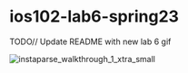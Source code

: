 # ios102-lab6-spring23

TODO// Update README with new lab 6 gif

![instaparse_walkthrough_1_xtra_small](https://i.imgur.com/KoniCQA.gif)
                                                                                                                                                                                                                                                                                                                                                                                                                                                                                                                                                                                                                                                                                                                                                                                                                                                                                                                                                                                                                                                                
